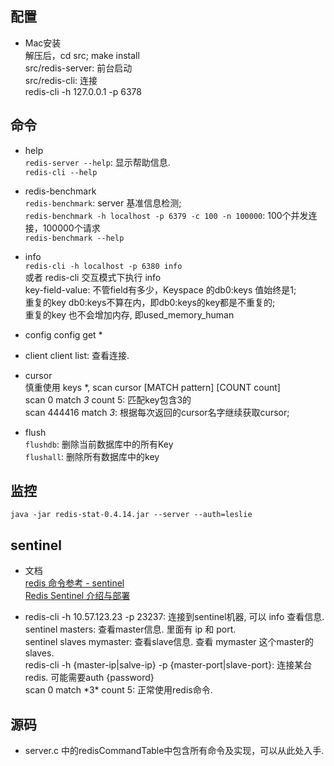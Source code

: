 ## 配置 ##
  * Mac安装  
    解压后，cd src;   make install  
    src/redis-server:  前台启动  
    src/redis-cli:  连接  
    redis-cli -h 127.0.0.1 -p 6378  

## 命令 ##
  * help  
  `redis-server --help`: 显示帮助信息.  
  `redis-cli --help`  

  * redis-benchmark  
  `redis-benchmark`: server 基准信息检测;  
  `redis-benchmark -h localhost -p 6379 -c 100 -n 100000`: 100个并发连接，100000个请求   
  `redis-benchmark --help`  

  * info  
  `redis-cli -h localhost -p 6380 info`  
  或者 redis-cli 交互模式下执行  info  
  key-field-value: 不管field有多少，Keyspace 的db0:keys 值始终是1;  
  重复的key db0:keys不算在内，即db0:keys的key都是不重复的;  
  重复的key 也不会增加内存, 即used_memory_human  

  * config
  config get *
  * client
  client list:  查看连接.

  * cursor  
  慎重使用 keys *,  scan cursor [MATCH pattern] [COUNT count]  
  scan 0 match *3* count 5:   匹配key包含3的  
  scan 444416 match *3*: 根据每次返回的cursor名字继续获取cursor;  
  
  * flush  
  `flushdb`: 删除当前数据库中的所有Key  
  `flushall`: 删除所有数据库中的key  

## 监控 ##
  `java -jar redis-stat-0.4.14.jar --server --auth=leslie`

## sentinel ##
  * 文档  
  [redis 命令参考 - sentinel](http://doc.redisfans.com/topic/sentinel.html)  
  [Redis Sentinel 介绍与部署](https://blog.csdn.net/men_wen/article/details/72724406)

  * redis-cli -h 10.57.123.23 -p 23237:  连接到sentinel机器, 可以 info 查看信息.  
    sentinel masters: 查看master信息. 里面有 ip 和 port.  
    sentinel slaves mymaster:  查看slave信息. 查看 mymaster 这个master的slaves.  
    redis-cli -h {master-ip|salve-ip} -p {master-port|slave-port}: 连接某台redis. 可能需要auth {password}  
    scan 0 match \*3\* count 5: 正常使用redis命令.  

## 源码 ##
  * server.c 中的redisCommandTable中包含所有命令及实现，可以从此处入手.  
